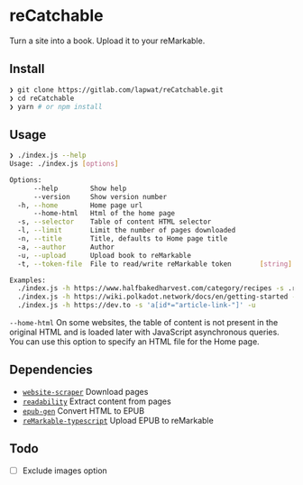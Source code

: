 # reCatchable

Turn a site into a book. Upload it to your reMarkable.

## Install

```sh
❯ git clone https://gitlab.com/lapwat/reCatchable.git
❯ cd reCatchable
❯ yarn # or npm install
```

## Usage

```sh
❯ ./index.js --help
Usage: ./index.js [options]

Options:
      --help        Show help                                                              [boolean]
      --version     Show version number                                                    [boolean]
  -h, --home        Home page url                                                [string] [required]
      --home-html   Html of the home page                                                   [string]
  -s, --selector    Table of content HTML selector                                          [string]
  -l, --limit       Limit the number of pages downloaded                                    [number]
  -n, --title       Title, defaults to Home page title                                      [string]
  -a, --author      Author                                             [string] [default: "Unknown"]
  -u, --upload      Upload book to reMarkable                             [boolean] [default: false]
  -t, --token-file  File to read/write reMarkable token       [string] [default: "remarkable.token"]

Examples:
  ./index.js -h https://www.halfbakedharvest.com/category/recipes -s .recipe-block
  ./index.js -h https://wiki.polkadot.network/docs/en/getting-started -s .navItem
  ./index.js -h https://dev.to -s 'a[id*="article-link-"]' -u
```

`--home-html` On some websites, the table of content is not present in the original HTML and is loaded later with JavaScript asynchronous queries. You can use this option to specify an HTML file for the Home page. 

## Dependencies

- [`website-scraper`](https://github.com/website-scraper/node-website-scraper) Download pages
- [`readability`](https://github.com/mozilla/readability) Extract content from pages
- [`epub-gen`](https://github.com/cyrilis/epub-gen) Convert HTML to EPUB
- [`reMarkable-typescript`](https://github.com/Ogdentrod/reMarkable-typescript) Upload EPUB to reMarkable

## Todo

- [ ] Exclude images option
